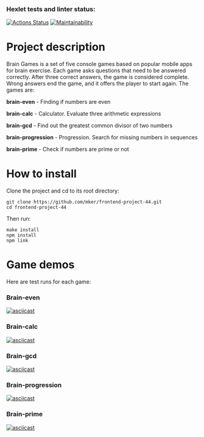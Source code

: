 ### Hexlet tests and linter status:
[![Actions Status](https://github.com/mker/frontend-project-44/workflows/hexlet-check/badge.svg)](https://github.com/mker/frontend-project-44/actions)
[![Maintainability](https://api.codeclimate.com/v1/badges/ccae448173633102fa45/maintainability)](https://codeclimate.com/github/mker/frontend-project-44/maintainability)


# Project description
Brain Games is a set of five console games based on popular mobile apps for brain exercise. Each game asks questions that need to be answered correctly. After three correct answers, the game is considered complete. Wrong answers end the game, and it offers the player to start again. The games are:

**brain-even** - Finding if numbers are even

**brain-calc** - Calculator. Evaluate three arithmetic expressions

**brain-gcd** - Find out the greatest common divisor of two numbers

**brain-progression** - Progression. Search for missing numbers in sequences

**brain-prime** - Check if numbers are prime or not

# How to install
Clone the project and cd to its root directory:

```shell
git clone https://github.com/mker/frontend-project-44.git
cd frontend-project-44
```

Then run:
```shell
make install
npm install
npm link
```

# Game demos
Here are test runs for each game:

### Brain-even
[![asciicast](https://asciinema.org/a/605203.svg)](https://asciinema.org/a/605203)

### Brain-calc
[![asciicast](https://asciinema.org/a/605845.svg)](https://asciinema.org/a/605845)

### Brain-gcd
[![asciicast](https://asciinema.org/a/606157.svg)](https://asciinema.org/a/606157)

### Brain-progression
[![asciicast](https://asciinema.org/a/606184.svg)](https://asciinema.org/a/606184)

### Brain-prime
[![asciicast](https://asciinema.org/a/606206.svg)](https://asciinema.org/a/606206)
